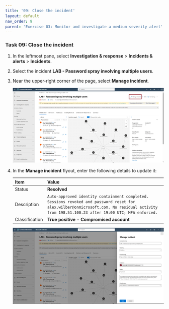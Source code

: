 ```yaml
---
title: '09: Close the incident'
layout: default
nav_order: 9
parent: 'Exercise 03: Monitor and investigate a medium severity alert'
---
```



### Task 09: Close the incident

1. In the leftmost pane, select **Investigation & response** > **Incidents & alerts** > **Incidents**.  

1. Select the incident **LAB - Password spray involving multiple users**.  

1. Near the upper-right corner of the page, select **Manage incident**.  

    ![MonitorInvestigate-46.png](../../media/MonitorInvestigate-46.png)

1. In the **Manage incident** flyout, enter the following details to update it:

    | Item | Value |
    |:---------|:---------|
    | Status  | **Resolved**  | 
    | Description   | `Auto-approved identity containment completed. Sessions revoked and password reset for alex.wilber@onmicrosoft.com. No residual activity from 198.51.100.23 after 19:00 UTC; MFA enforced.`  |
    | Classification | **True positive - Compromised account**  |

    ![MonitorInvestigate-47.png](../../media/MonitorInvestigate-47.png)
